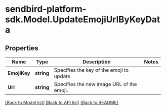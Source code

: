 
# sendbird-platform-sdk.Model.UpdateEmojiUrlByKeyData

## Properties

Name | Type | Description | Notes
------------ | ------------- | ------------- | -------------
**EmojiKey** | **string** | Specifies the key of the emoji to update. | 
**Url** | **string** | Specifies the new image URL of the emoji. | 

[[Back to Model list]](../README.md#documentation-for-models)
[[Back to API list]](../README.md#documentation-for-api-endpoints)
[[Back to README]](../README.md)

